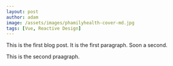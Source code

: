 ```yaml
---
layout: post
author: adam
image: /assets/images/phamilyhealth-cover-md.jpg
tags: [Vue, Reactive Design]
---
```

This is the first blog post. It is the first paragraph. Soon a second.

This is the second praagraph.